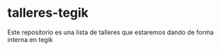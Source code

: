 # talleres-tegik
Este repositorio es una lista de talleres que estaremos dando de forma interna en tegik
